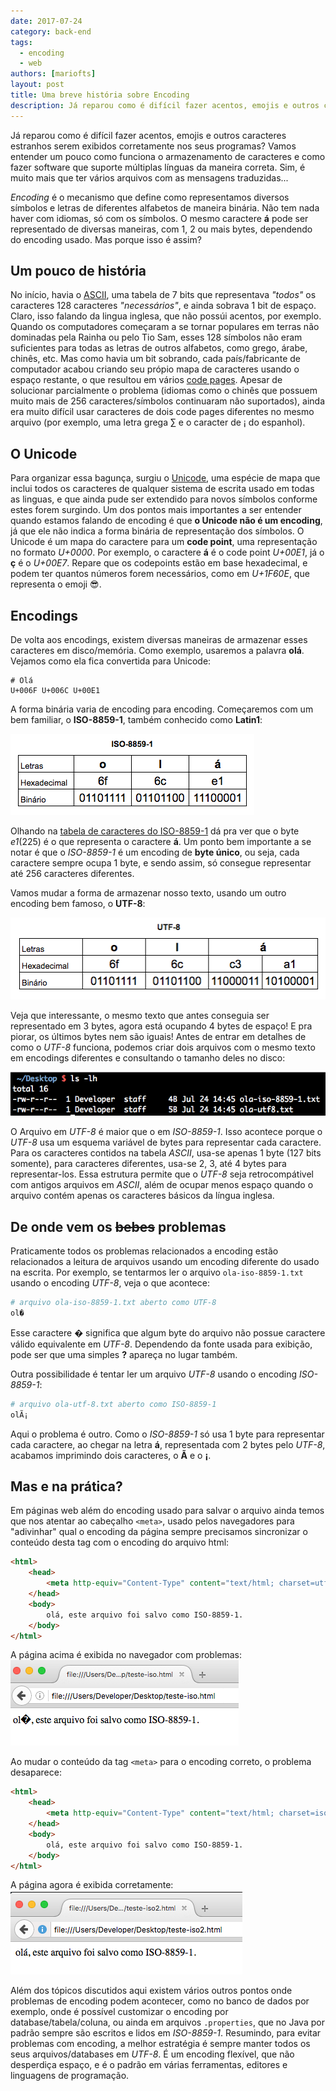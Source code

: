 ```yaml
---
date: 2017-07-24
category: back-end
tags:
  - encoding
  - web
authors: [mariofts]
layout: post
title: Uma breve história sobre Encoding
description: Já reparou como é difícil fazer acentos, emojis e outros caracteres estranhos serem exibidos corretamente nos seus programas? Vamos entender um pouco como funciona o armazenamento de caracteres e como fazer software que suporte múltiplas línguas da maneira correta.
---
```


Já reparou como é difícil fazer acentos, emojis e outros caracteres estranhos serem exibidos corretamente nos seus programas? Vamos entender um pouco como funciona o armazenamento de caracteres e como fazer software que suporte múltiplas línguas da maneira correta. Sim, é muito mais que ter vários arquivos com as mensagens traduzidas...

*Encoding* é o mecanismo que define como representamos diversos símbolos e letras de diferentes alfabetos de maneira binária. Não tem nada haver com idiomas, só com os símbolos. O mesmo caractere **á** pode ser representado de diversas maneiras, com 1, 2 ou mais bytes, dependendo do encoding usado. Mas porque isso é assim?

## Um pouco de história

No início, havia o [ASCII](http://www.robelle.com/library/smugbook/ascii.html), uma tabela de 7 bits que representava _"todos"_ os caracteres 128 caracteres _"necessários"_, e ainda sobrava 1 bit de espaço. Claro, isso falando da lingua inglesa, que não possúi acentos, por exemplo. Quando os computadores começaram a se tornar populares em terras não dominadas pela Rainha ou pelo Tio Sam, esses 128 símbolos não eram suficientes para todas as letras de outros alfabetos, como grego, árabe, chinês, etc. Mas como havia um bit sobrando, cada país/fabricante de computador acabou criando seu própio mapa de caracteres usando o espaço restante, o que resultou em vários [code pages](http://www.i18nguy.com/unicode/codepages.html#msftdos). Apesar de solucionar parcialmente o problema (idiomas como o chinês que possuem muito mais de 256 caracteres/símbolos continuaram não suportados), ainda era muito difícil usar caracteres de dois code pages diferentes no mesmo arquivo (por exemplo, uma letra grega ∑ e o caracter de ¡ do espanhol).

## O Unicode

Para organizar essa bagunça, surgiu o [Unicode](http://www.unicode.org/), uma espécie de mapa que inclui todos os caracteres de qualquer sistema de escrita usado em todas as linguas, e que ainda pude ser extendido para novos símbolos conforme estes forem surgindo. Um dos pontos mais importantes a ser entender quando estamos falando de encoding é que **o Unicode não é um encoding**, já que ele não indica a forma binária de representação dos símbolos. O Unicode é um mapa do caractere para um **code point**, uma representação no formato *U+0000*. Por exemplo, o caractere **á** é o code point *U+00E1*, já o **ç** é o *U+00E7*. Repare que os codepoints estão em base hexadecimal, e podem ter quantos números forem necessários, como em *U+1F60E*, que representa o emoji 😎.

## Encodings

De volta aos encodings, existem diversas maneiras de armazenar esses caracteres em disco/memória. Como exemplo, usaremos a palavra **olá**. Vejamos como ela fica convertida para Unicode:

```
# Olá
U+006F U+006C U+00E1
```
A forma binária varia de encoding para encoding. Começaremos com um bem familiar, o **ISO-8859-1**, também conhecido como **Latin1**:

![Tabela com a palavra olá em hexadecimal e binário em ISO-8859-1](/images/encoding-1.png)

Olhando na [tabela de caracteres do ISO-8859-1](https://cs.stanford.edu/people/miles/iso8859.html) dá pra ver que o byte *e1*(225) é o que representa o caractere **á**. Um ponto bem importante a se notar é que o *ISO-8859-1* é um encoding de **byte único**, ou seja, cada caractere sempre ocupa 1 byte, e sendo assim, só consegue representar até 256 caracteres diferentes.

Vamos mudar a forma de armazenar nosso texto, usando um outro encoding bem famoso, o **UTF-8**:

![Tabela com a palavra olá em hexadecimal e binário em UTF-8](/images/encoding-2.png)

Veja que interessante, o mesmo texto que antes conseguia ser representado em 3 bytes, agora está ocupando 4 bytes de espaço! E pra piorar, os últimos bytes nem são iguais! Antes de entrar em detalhes de como o *UTF-8* funciona, podemos criar dois arquivos com o mesmo texto em encodings diferentes e consultando o tamanho deles no disco:

![Tamanho dos arquivos no sistema operacional](/images/encoding-3.png)

O Arquivo em *UTF-8* é maior que o em *ISO-8859-1*. Isso acontece porque o *UTF-8* usa um esquema variável de bytes para representar cada caractere. Para os caracteres contidos na tabela *ASCII*, usa-se apenas 1 byte (127 bits somente), para caracteres diferentes, usa-se 2, 3, até 4 bytes para representar-los. Essa estrutura permite que o *UTF-8* seja retrocompátivel com antigos arquivos em *ASCII*, além de ocupar menos espaço quando o arquivo contém apenas os caracteres básicos da língua inglesa.

## De onde vem os ~~bebes~~ problemas

Praticamente todos os problemas relacionados a encoding estão relacionados a leitura de arquivos usando um encoding diferente do usado na escrita. Por exemplo, se tentarmos ler o arquivo `ola-iso-8859-1.txt` usando o encoding *UTF-8*, veja o que acontece:

```bash
# arquivo ola-iso-8859-1.txt aberto como UTF-8
ol�
```
Esse caractere **�** significa que algum byte do arquivo não possue caractere válido equivalente em *UTF-8*. Dependendo da fonte usada para exibição, pode ser que uma simples **?** apareça no lugar também.

Outra possibilidade é tentar ler um arquivo *UTF-8* usando o encoding *ISO-8859-1*:

```bash
# arquivo ola-utf-8.txt aberto como ISO-8859-1
olÃ¡
```

Aqui o problema é outro. Como o *ISO-8859-1* só usa 1 byte para representar cada caractere, ao chegar na letra **á**, representada com 2 bytes pelo *UTF-8*, acabamos imprimindo dois caracteres, o **Ã** e o **¡**.

## Mas e na prática?

Em páginas web além do encoding usado para salvar o arquivo ainda temos que nos atentar ao cabeçalho `<meta>`, usado pelos navegadores para "adivinhar" qual o encoding da página sempre precisamos sincronizar o conteúdo desta tag com o encoding do arquivo html:

```html
<html>
	<head>
		<meta http-equiv="Content-Type" content="text/html; charset=utf-8">
	</head>
	<body>
		olá, este arquivo foi salvo como ISO-8859-1.
	</body>
</html>
```

A página acima é exibida no navegador com problemas:
![Página com problemas de encoding ](/images/encoding-4.png)

Ao mudar o conteúdo da tag `<meta>` para o encoding correto, o problema desaparece:

```html
<html>
	<head>
		<meta http-equiv="Content-Type" content="text/html; charset=iso-8859-1">
	</head>
	<body>
		olá, este arquivo foi salvo como ISO-8859-1.
	</body>
</html>
```

A página agora é exibida corretamente:
![Página com problemas de encoding ](/images/encoding-5.png)

Além dos tópicos discutidos aqui existem vários outros pontos onde problemas de encoding podem acontecer, como no banco de dados por exemplo, onde é possível customizar o encoding por database/tabela/coluna, ou ainda em arquivos `.properties`, que no Java por padrão sempre são escritos e lidos em *ISO-8859-1*. Resumindo, para evitar problemas com encoding, a melhor estratégia é sempre manter todos os seus arquivos/databases em *UTF-8*. É um encoding flexível, que não desperdiça espaço, e é o padrão em várias ferramentas, editores e linguagens de programação.
